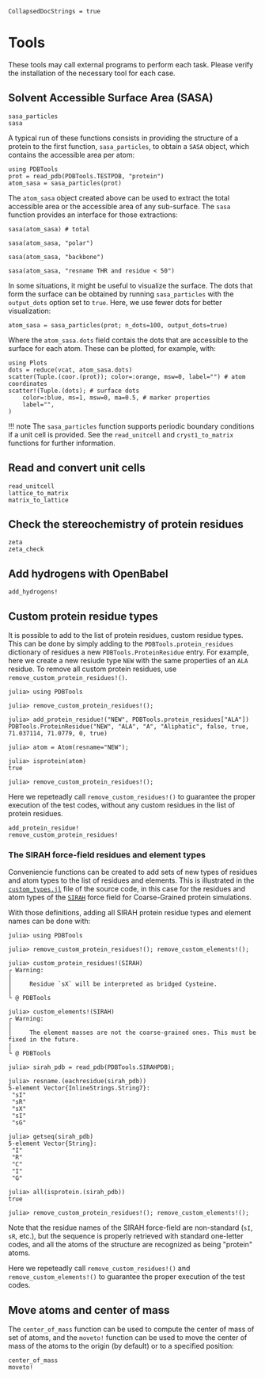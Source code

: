 ```@meta
CollapsedDocStrings = true
```

# Tools

These tools may call external programs to perform each task. Please verify the installation of 
the necessary tool for each case. 

## Solvent Accessible Surface Area (SASA)

```@docs
sasa_particles
sasa
```

A typical run of these functions consists in providing the structure of a protein to the first function, `sasa_particles`, to obtain a `SASA` object, which contains the accessible area per atom:

```@example sasa
using PDBTools
prot = read_pdb(PDBTools.TESTPDB, "protein")
atom_sasa = sasa_particles(prot)
```

The `atom_sasa` object created above can be used to extract the total accessible area or the accessible area of any sub-surface. The `sasa` function provides an interface for those extractions:

```@example sasa
sasa(atom_sasa) # total
```
```@example sasa
sasa(atom_sasa, "polar") 
```

```@example sasa
sasa(atom_sasa, "backbone")
```

```@example sasa
sasa(atom_sasa, "resname THR and residue < 50") 
```

In some situations, it might be useful to visualize the surface. The dots that form the surface can be obtained by running `sasa_particles` with the `output_dots` option set to `true`. Here, we use fewer dots for better visualization:

```@example sasa
atom_sasa = sasa_particles(prot; n_dots=100, output_dots=true) 
```

Where the `atom_sasa.dots` field contais the dots that are accessible to the surface for each atom. These can be plotted, for example, with:
```@example sasa
using Plots
dots = reduce(vcat, atom_sasa.dots)
scatter(Tuple.(coor.(prot)); color=:orange, msw=0, label="") # atom coordinates
scatter!(Tuple.(dots); # surface dots
    color=:blue, ms=1, msw=0, ma=0.5, # marker properties
    label="",
)
```

!!! note 
    The `sasa_particles` function supports periodic boundary conditions if a unit cell is provided. 
    See the `read_unitcell` and `cryst1_to_matrix` functions for further information.

## Read and convert unit cells

```@docs
read_unitcell
lattice_to_matrix
matrix_to_lattice
```

## Check the stereochemistry of protein residues

```@docs
zeta
zeta_check
```

## Add hydrogens with OpenBabel

```@docs
add_hydrogens!
```

## Custom protein residue types

It is possible to add to the list of protein residues, custom residue types. 
This can be done by simply adding to the `PDBTools.protein_residues` dictionary
of residues a new `PDBTools.ProteinResidue` entry. For example, here we create
a new resiude type `NEW` with the same properties of an `ALA` residue. To 
remove all custom protein residues, use `remove_custom_protein_residues!()`.

```jldoctest
julia> using PDBTools

julia> remove_custom_protein_residues!();

julia> add_protein_residue!("NEW", PDBTools.protein_residues["ALA"])
PDBTools.ProteinResidue("NEW", "ALA", "A", "Aliphatic", false, true, 71.037114, 71.0779, 0, true)

julia> atom = Atom(resname="NEW");

julia> isprotein(atom)
true

julia> remove_custom_protein_residues!();
```

Here we repeteadly call `remove_custom_residues!()` to guarantee the proper execution of the
test codes, without any custom residues in the list of protein residues.

```@docs
add_protein_residue!
remove_custom_protein_residues!
```

### The SIRAH force-field residues and element types

Conveniencie functions can be created to add sets of new types of residues and atom types
to the list of residues and elements. This is illustrated in the 
[`custom_types.jl`](https://github.com/m3g/PDBTools.jl/blob/main/src/custom_types.jl) file of the source code, in this case for the residues and atom
types of the [`SIRAH`](http://www.sirahff.com/) force field for Coarse-Grained protein simulations.

With those definitions, adding all SIRAH protein residue types and element names can be done with:
```jldoctest
julia> using PDBTools 

julia> remove_custom_protein_residues!(); remove_custom_elements!();

julia> custom_protein_residues!(SIRAH)
┌ Warning: 
│ 
│     Residue `sX` will be interpreted as bridged Cysteine.
│ 
└ @ PDBTools

julia> custom_elements!(SIRAH)
┌ Warning:
│
│     The element masses are not the coarse-grained ones. This must be fixed in the future.
│
└ @ PDBTools

julia> sirah_pdb = read_pdb(PDBTools.SIRAHPDB);

julia> resname.(eachresidue(sirah_pdb))
5-element Vector{InlineStrings.String7}:
 "sI"
 "sR"
 "sX"
 "sI"
 "sG"

julia> getseq(sirah_pdb)
5-element Vector{String}:
 "I"
 "R"
 "C"
 "I"
 "G"

julia> all(isprotein.(sirah_pdb))
true

julia> remove_custom_protein_residues!(); remove_custom_elements!();
```

Note that the residue names of the SIRAH force-field are non-standard (`sI`, `sR`, etc.), but the sequence
is properly retrieved with standard one-letter codes, and all the atoms of the structure are recognized 
as being "protein" atoms.

Here we repeteadly call `remove_custom_residues!()` and `remove_custom_elements!()` to guarantee the proper execution of the
test codes.

## Move atoms and center of mass

The `center_of_mass` function can be used to compute the center of mass of set of atoms, and the 
`moveto!` function can be used to move the center of mass of the atoms to the origin (by default) 
or to a specified position:

```@docs
center_of_mass
moveto!
```
